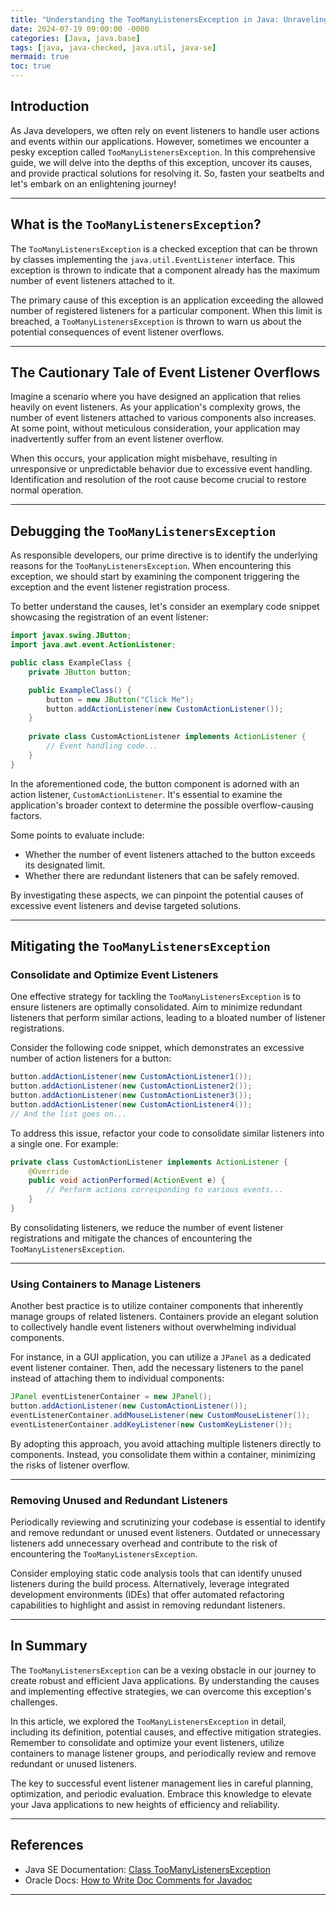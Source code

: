 ```yaml
---
title: "Understanding the TooManyListenersException in Java: Unraveling the Mysteries of Event Listener Overflows"
date: 2024-07-19 09:00:00 -0000
categories: [Java, java.base]
tags: [java, java-checked, java.util, java-se]
mermaid: true
toc: true
---
```



## Introduction
As Java developers, we often rely on event listeners to handle user actions and events within our applications. However, sometimes we encounter a pesky exception called `TooManyListenersException`. In this comprehensive guide, we will delve into the depths of this exception, uncover its causes, and provide practical solutions for resolving it. So, fasten your seatbelts and let's embark on an enlightening journey!

---

## What is the `TooManyListenersException`?
The `TooManyListenersException` is a checked exception that can be thrown by classes implementing the `java.util.EventListener` interface. This exception is thrown to indicate that a component already has the maximum number of event listeners attached to it.

The primary cause of this exception is an application exceeding the allowed number of registered listeners for a particular component. When this limit is breached, a `TooManyListenersException` is thrown to warn us about the potential consequences of event listener overflows.

---

## The Cautionary Tale of Event Listener Overflows
Imagine a scenario where you have designed an application that relies heavily on event listeners. As your application's complexity grows, the number of event listeners attached to various components also increases. At some point, without meticulous consideration, your application may inadvertently suffer from an event listener overflow.

When this occurs, your application might misbehave, resulting in unresponsive or unpredictable behavior due to excessive event handling. Identification and resolution of the root cause become crucial to restore normal operation.

---

## Debugging the `TooManyListenersException`
As responsible developers, our prime directive is to identify the underlying reasons for the `TooManyListenersException`. When encountering this exception, we should start by examining the component triggering the exception and the event listener registration process.

To better understand the causes, let's consider an exemplary code snippet showcasing the registration of an event listener:

```java
import javax.swing.JButton;
import java.awt.event.ActionListener;

public class ExampleClass {
    private JButton button;

    public ExampleClass() {
        button = new JButton("Click Me");
        button.addActionListener(new CustomActionListener());
    }
    
    private class CustomActionListener implements ActionListener {
        // Event handling code...
    }
}
```

In the aforementioned code, the button component is adorned with an action listener, `CustomActionListener`. It's essential to examine the application's broader context to determine the possible overflow-causing factors. 

Some points to evaluate include:
- Whether the number of event listeners attached to the button exceeds its designated limit.
- Whether there are redundant listeners that can be safely removed.

By investigating these aspects, we can pinpoint the potential causes of excessive event listeners and devise targeted solutions.

---

## Mitigating the `TooManyListenersException`
### Consolidate and Optimize Event Listeners
One effective strategy for tackling the `TooManyListenersException` is to ensure listeners are optimally consolidated. Aim to minimize redundant listeners that perform similar actions, leading to a bloated number of listener registrations.

Consider the following code snippet, which demonstrates an excessive number of action listeners for a button:

```java
button.addActionListener(new CustomActionListener1());
button.addActionListener(new CustomActionListener2());
button.addActionListener(new CustomActionListener3());
button.addActionListener(new CustomActionListener4());
// And the list goes on...
```

To address this issue, refactor your code to consolidate similar listeners into a single one. For example:

```java
private class CustomActionListener implements ActionListener {
    @Override
    public void actionPerformed(ActionEvent e) {
        // Perform actions corresponding to various events...
    }
}
```

By consolidating listeners, we reduce the number of event listener registrations and mitigate the chances of encountering the `TooManyListenersException`.

---

### Using Containers to Manage Listeners
Another best practice is to utilize container components that inherently manage groups of related listeners. Containers provide an elegant solution to collectively handle event listeners without overwhelming individual components.

For instance, in a GUI application, you can utilize a `JPanel` as a dedicated event listener container. Then, add the necessary listeners to the panel instead of attaching them to individual components:

```java
JPanel eventListenerContainer = new JPanel();
button.addActionListener(new CustomActionListener());
eventListenerContainer.addMouseListener(new CustomMouseListener());
eventListenerContainer.addKeyListener(new CustomKeyListener());
```

By adopting this approach, you avoid attaching multiple listeners directly to components. Instead, you consolidate them within a container, minimizing the risks of listener overflow.

---

### Removing Unused and Redundant Listeners
Periodically reviewing and scrutinizing your codebase is essential to identify and remove redundant or unused event listeners. Outdated or unnecessary listeners add unnecessary overhead and contribute to the risk of encountering the `TooManyListenersException`.

Consider employing static code analysis tools that can identify unused listeners during the build process. Alternatively, leverage integrated development environments (IDEs) that offer automated refactoring capabilities to highlight and assist in removing redundant listeners.

---

## In Summary
The `TooManyListenersException` can be a vexing obstacle in our journey to create robust and efficient Java applications. By understanding the causes and implementing effective strategies, we can overcome this exception's challenges.

In this article, we explored the `TooManyListenersException` in detail, including its definition, potential causes, and effective mitigation strategies. Remember to consolidate and optimize your event listeners, utilize containers to manage listener groups, and periodically review and remove redundant or unused listeners.

The key to successful event listener management lies in careful planning, optimization, and periodic evaluation. Embrace this knowledge to elevate your Java applications to new heights of efficiency and reliability.

---

## References
- Java SE Documentation: [Class TooManyListenersException](https://docs.oracle.com/en/java/javase/15/docs/api/java.base/java/util/TooManyListenersException.html)
- Oracle Docs: [How to Write Doc Comments for Javadoc](https://www.oracle.com/java/technologies/javase/javadoc-comments-guide.html)

---

